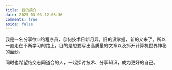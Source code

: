 ```yaml
---
title: 我的简介
date: 2025-03-03 12:08:36
comments: true
aside: false
---
```


我是一名分享欲💥的程序员，奈何技术日新月异，旧的没掌握，新的又来了，所以一直走在不断学习的路上，目的是想要写出高质量的文章以及拆开计算机世界神秘的面纱。

同时也希望结交志同道合的人，一起探讨技术、分享知识，成为更好的自己。